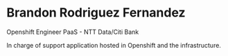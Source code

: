 # Brandon Rodriguez Fernandez

Openshift Engineer PaaS - NTT Data/Citi Bank 

In charge of support application hosted in Openshift and the infrastructure.
